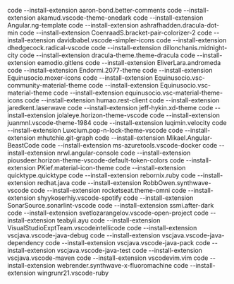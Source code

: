 code --install-extension aaron-bond.better-comments
code --install-extension akamud.vscode-theme-onedark
code --install-extension Angular.ng-template
code --install-extension ashrafhadden.dracula-dot-min
code --install-extension CoenraadS.bracket-pair-colorizer-2
code --install-extension davidbabel.vscode-simpler-icons
code --install-extension dhedgecock.radical-vscode
code --install-extension dillonchanis.midnight-city
code --install-extension dracula-theme.theme-dracula
code --install-extension eamodio.gitlens
code --install-extension EliverLara.andromeda
code --install-extension Endormi.2077-theme
code --install-extension Equinusocio.moxer-icons
code --install-extension Equinusocio.vsc-community-material-theme
code --install-extension Equinusocio.vsc-material-theme
code --install-extension equinusocio.vsc-material-theme-icons
code --install-extension humao.rest-client
code --install-extension jaredkent.laserwave
code --install-extension jeff-hykin.xd-theme
code --install-extension jolaleye.horizon-theme-vscode
code --install-extension juanmnl.vscode-theme-1984
code --install-extension luqimin.velocity
code --install-extension Luxcium.pop-n-lock-theme-vscode
code --install-extension mhutchie.git-graph
code --install-extension Mikael.Angular-BeastCode
code --install-extension ms-azuretools.vscode-docker
code --install-extension nrwl.angular-console
code --install-extension piousdeer.horizon-theme-vscode-default-token-colors
code --install-extension PKief.material-icon-theme
code --install-extension quicktype.quicktype
code --install-extension rebornix.ruby
code --install-extension redhat.java
code --install-extension RobbOwen.synthwave-vscode
code --install-extension rocketseat.theme-omni
code --install-extension shyykoserhiy.vscode-spotify
code --install-extension SonarSource.sonarlint-vscode
code --install-extension ssmi.after-dark
code --install-extension svetlozarangelov.vscode-open-project
code --install-extension teabyii.ayu
code --install-extension VisualStudioExptTeam.vscodeintellicode
code --install-extension vscjava.vscode-java-debug
code --install-extension vscjava.vscode-java-dependency
code --install-extension vscjava.vscode-java-pack
code --install-extension vscjava.vscode-java-test
code --install-extension vscjava.vscode-maven
code --install-extension vscodevim.vim
code --install-extension webrender.synthwave-x-fluoromachine
code --install-extension wingrunr21.vscode-ruby
